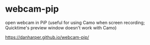 # webcam-pip
open webcam in PiP (useful for using Camo when screen recording; Quicktime's preview window doesn't work with Camo)

https://danharper.github.io/webcam-pip/
